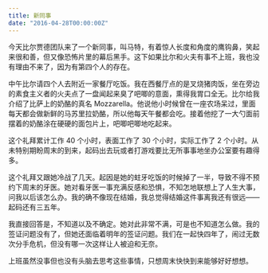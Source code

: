 ```yaml
---
title: 新同事
date: "2016-04-28T00:00:00Z"
---
```


今天比尔贾德团队来了一个新同事，叫马特，有着惊人长度和角度的鹰钩鼻，笑起来很和善，但又像恐怖片里的幕后黑手。这下如果比尔和火夫有事不上班，我也没有理由不来了，因为有第四个人的存在。

中午比尔请四个人去附近一家餐厅吃饭。我在西餐厅点的是叉烧猪肉饭，坐在旁边的素食主义者的火夫点了一盘闻起来臭了吧唧的意面，熏得我胃口全无。比尔给我介绍了比萨上的奶酪的真名 Mozzarella。他说他小时候曾在一座农场呆过，里面每天都会做新鲜的马苏里拉奶酪，所以他每天午餐都会吃。接着他挖了一大勺面前摆着的奶酪涂在硬硬的面包片上，吧唧吧唧地吃起来。

这个礼拜累计工作 40 个小时，表面工作了 30 个小时，实际工作了 2 个小时。从未特别期盼周末的到来，起码出去玩或者打游戏要比无所事事地坐办公室要有趣得多。

这个礼拜又跟她冷战了几天。起因是她的蛀牙吃饭的时候掉了一半，导致不得不预约下周末的牙医。她对看牙医一事充满反感和恐惧，不知怎地联想上了人生大事，问我以后该怎么办。我的确不像现在结婚，我总觉得结婚这件事离我还有很远——起码还有三五年。

我直接回答是，不知道以及不确定。她对此非常不满，可是也不知道怎么做。我的签证问题没有了，但她还面临着明年的签证问题。我们在一起快四年了，闹过无数次分手危机，但没有哪一次这样让人被迫和无奈。

上班虽然没事但也没有头脑去思考这些事情，只想周末快快到来能够好好想想。
